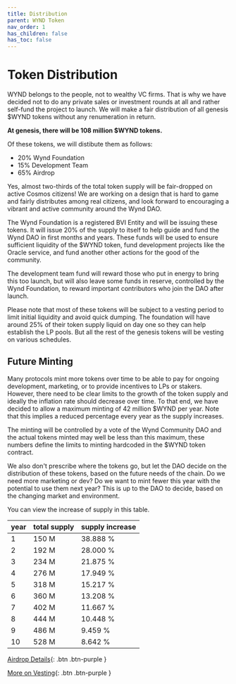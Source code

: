```yaml
---
title: Distribution
parent: WYND Token
nav_order: 1
has_children: false
has_toc: false
---
```


# Token Distribution

WYND belongs to the people, not to wealthy VC firms. That is why we have decided not to
do any private sales or investment rounds at all and rather self-fund the project to launch.
We will make a fair distribution of all genesis $WYND tokens without any renumeration in return.

**At genesis, there will be 108 million $WYND tokens.**

Of these tokens, we will distibute them as follows:

* 20% Wynd Foundation
* 15% Development Team
* 65% Airdrop

Yes, almost two-thirds of the total token supply will be fair-dropped on active Cosmos citizens!
We are working on a design that is hard to game and fairly distributes among real citizens,
and look forward to encouraging a vibrant and active community around the Wynd DAO.

The Wynd Foundation is a registered BVI Entity and will be issuing these tokens.
It will issue 20% of the supply to itself to help guide and fund the Wynd DAO in first months and years.
These funds will be used to ensure sufficient liquidity of the $WYND token, fund development projects
like the Oracle service, and fund another other actions for the good of the community.

The development team fund will reward those who put in energy to bring this too launch, but will
also leave some funds in reserve, controlled by the Wynd Foundation, to reward important contributors
who join the DAO after launch.

Please note that most of these tokens will be subject to a vesting period to limit initial liquidity and
avoid quick dumping. The foundation will have around 25% of their token supply liquid on day one so they
can help establish the LP pools. But all the rest of the genesis tokens will be vesting on various schedules.

## Future Minting

Many protocols mint more tokens over time to be able to pay for ongoing development, marketing,
or to provide incentives to LPs or stakers. However, there need to be clear limits to the growth
of the token supply and ideally the inflation rate should decrease over time. To that end, we have
decided to allow a maximum minting of 42 million $WYND per year. Note that this implies a reduced
percentage every year as the supply increases.

The minting will be controlled by a vote of the Wynd Community DAO and the actual tokens minted 
may well be less than this maximum, these numbers define the limits to minting hardcoded in the
$WYND token contract.

We also don't prescribe where the tokens go, but let the DAO decide on the distribution of these tokens,
based on the future needs of the chain.
Do we need more marketing or dev? Do we want to mint fewer this year with the potential to use them next year?
This is up to the DAO to decide, based on the changing market and environment.

You can view the increase of supply in this table.

| year |  total supply | supply increase |
|:-----|:--------------|:----------------|
| 1    | 150 M     | 38.888 % |
| 2    | 192 M     | 28.000 % |
| 3    | 234 M     | 21.875 % |
| 4    | 276 M     | 17.949 % |
| 5    | 318 M     | 15.217 % |
| 6    | 360 M     | 13.208 % |
| 7    | 402 M     | 11.667 % |
| 8    | 444 M     | 10.448 % |
| 9    | 486 M     | 9.459 % |
| 10   | 528 M     | 8.642 % |


[Airdrop Details](./airdrop){: .btn .btn-purple }

[More on Vesting](./vesting){: .btn .btn-purple }
